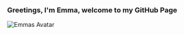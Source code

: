 ### Greetings, I'm Emma, welcome to my GitHub Page

![Emmas Avatar](http://res.cloudinary.com/soc-journal/image/upload/v1611855814/e0nrjaafhs5jbsnjjds5.jpg)

<!--
**randleem/randleem** is a ✨ _special_ ✨ repository because its `README.md` (this file) appears on your GitHub profile.

Here are some ideas to get you started:

- 🔭 I’m currently working on ...
- 🌱 I’m currently learning ...
- 👯 I’m looking to collaborate on ...
- 🤔 I’m looking for help with ...
- 💬 Ask me about ...
- 📫 How to reach me: ...
- 😄 Pronouns: ...
- ⚡ Fun fact: ...
-->
